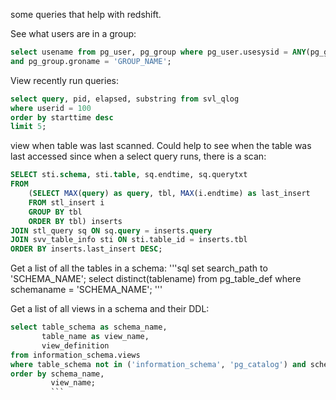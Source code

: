 some queries that help with redshift.


See what users are in a group:
```sql
select usename from pg_user, pg_group where pg_user.usesysid = ANY(pg_group.grolist) 
and pg_group.groname = 'GROUP_NAME';
```


View recently run queries:
```sql
select query, pid, elapsed, substring from svl_qlog
where userid = 100
order by starttime desc
limit 5;
```

view when table was last scanned.  Could help to see when the table was last accessed since when a select query runs, there is a scan:

```sql
SELECT sti.schema, sti.table, sq.endtime, sq.querytxt
FROM
    (SELECT MAX(query) as query, tbl, MAX(i.endtime) as last_insert
    FROM stl_insert i
    GROUP BY tbl
    ORDER BY tbl) inserts
JOIN stl_query sq ON sq.query = inserts.query
JOIN svv_table_info sti ON sti.table_id = inserts.tbl
ORDER BY inserts.last_insert DESC;
```

Get a list of all the tables in a schema:
'''sql
set search_path to 'SCHEMA_NAME';
select distinct(tablename) from pg_table_def where schemaname = 'SCHEMA_NAME';
'''

Get a list of all views in a schema and their DDL:

```sql
select table_schema as schema_name,
       table_name as view_name,
       view_definition
from information_schema.views
where table_schema not in ('information_schema', 'pg_catalog') and schema_name = 'SCHEMA_NAME'
order by schema_name,
         view_name;
         ```
